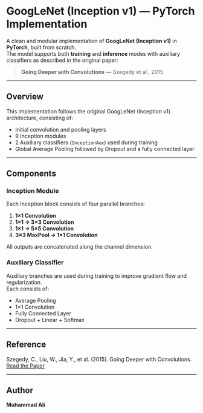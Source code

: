 # GoogLeNet (Inception v1) — PyTorch Implementation

A clean and modular implementation of **GoogLeNet (Inception v1)** in **PyTorch**, built from scratch.  
The model supports both **training** and **inference** modes with auxiliary classifiers as described in the original paper:

> **Going Deeper with Convolutions** — Szegedy et al., 2015

---

## Overview

This implementation follows the original GoogLeNet (Inception v1) architecture, consisting of:

- Initial convolution and pooling layers  
- 9 Inception modules  
- 2 Auxiliary classifiers (`InceptionAux`) used during training  
- Global Average Pooling followed by Dropout and a fully connected layer  

---

## Components

### Inception Module
Each Inception block consists of four parallel branches:

1. **1×1 Convolution**  
2. **1×1 → 3×3 Convolution**  
3. **1×1 → 5×5 Convolution**  
4. **3×3 MaxPool → 1×1 Convolution**

All outputs are concatenated along the channel dimension.

### Auxiliary Classifier
Auxiliary branches are used during training to improve gradient flow and regularization.  
Each consists of:
- Average Pooling  
- 1×1 Convolution  
- Fully Connected Layer  
- Dropout + Linear + Softmax

---
## Reference
Szegedy, C., Liu, W., Jia, Y., et al. (2015). Going Deeper with Convolutions.
[Read the Paper](https://arxiv.org/abs/1409.4842)

---
## Author
**Muhammad Ali**
